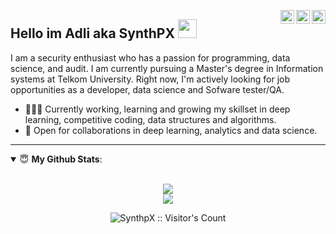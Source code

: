 <a href="https://twitter.com/anonymous_c089" target="_blank" rel="nofollow"><img align="right" alt="SynthPx" width="22px" src="https://cdn.jsdelivr.net/npm/simple-icons@v3/icons/twitter.svg" /></a><a href="https://www.linkedin.com/in/adlisynth" target="_blank" rel="nofollow"><img align="right" alt="SynthPx's Linkdein" width="22px" src="https://cdn.jsdelivr.net/npm/simple-icons@v3/icons/linkedin.svg" /></a><a href="https://www.instagram.com/miaw003_" target="_blank" rel="nofollow"><img align="right" alt="Pratik's Insta" width="22px" src="https://cdn.jsdelivr.net/npm/simple-icons@v3/icons/instagram.svg" /></a>

## Hello im Adli aka SynthPX <img src="https://raw.githubusercontent.com/MartinHeinz/MartinHeinz/master/wave.gif" width="30px">
I am a security enthusiast who has a passion for programming, data science, and audit. I am currently pursuing a Master's degree in Information systems at Telkom University. Right now, I'm actively looking for job opportunities as a developer, data science and Sofware tester/QA.
- 👨🏽‍💻 Currently working, learning and growing my skillset in deep learning, competitive coding, data structures and algorithms.
- 🤝 Open for collaborations in deep learning, analytics and data science.

---
<details open>
 <summary> 😇 <b>My Github Stats</b>: </summary>
<br>
<p align = "center">
  <img src = "https://github-readme-stats.vercel.app/api?username=synthpX&show_icons=true&theme=tokyonight&line_height=27">
 <br>
  <img src = "https://github-readme-stats.vercel.app/api/top-langs/?username=synthpX&hide=css,java,html&theme=tokyonight">
</p>
</details>

<p align="center"><img src="https://visitor-badge.laobi.icu/badge?page_id=SynthpX.SynthpX" alt="SynthpX :: Visitor's Count" /></p>
